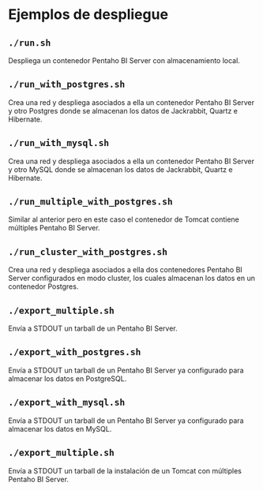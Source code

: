 # Ejemplos de despliegue

## `./run.sh`

Despliega un contenedor Pentaho BI Server con almacenamiento local.

## `./run_with_postgres.sh`

Crea una red y despliega asociados a ella un contenedor Pentaho BI Server y otro Postgres donde se almacenan los datos de Jackrabbit, Quartz e
Hibernate.

## `./run_with_mysql.sh`

Crea una red y despliega asociados a ella un contenedor Pentaho BI Server y otro MySQL donde se almacenan los datos de Jackrabbit, Quartz e
Hibernate.

## `./run_multiple_with_postgres.sh`

Similar al anterior pero en este caso el contenedor de Tomcat contiene múltiples Pentaho BI Server.

## `./run_cluster_with_postgres.sh`

Crea una red y despliega asociados a ella dos contenedores Pentaho BI Server configurados en modo cluster, los cuales almacenan los datos en un
contenedor Postgres.

## `./export_multiple.sh`

Envía a STDOUT un tarball de un Pentaho BI Server.

## `./export_with_postgres.sh`

Envía a STDOUT un tarball de un Pentaho BI Server ya configurado para almacenar los datos en PostgreSQL.

## `./export_with_mysql.sh`

Envía a STDOUT un tarball de un Pentaho BI Server ya configurado para almacenar los datos en MySQL.

## `./export_multiple.sh`

Envía a STDOUT un tarball de la instalación de un Tomcat con múltiples Pentaho BI Server.
